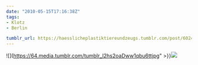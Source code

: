 ```yaml
---
date: "2010-05-15T17:16:38Z"
tags:
- Klotz
- Berlin

tumblr_url: https://haesslicheplastiktiereundzeugs.tumblr.com/post/602488890
---
```

![](https://64.media.tumblr.com/tumblr_l2hs2oaDww1qbu6ttjpg" >}}![](https://64.media.tumblr.com/tumblr_l2hs1vBpN31qbu6tt.jpg)

